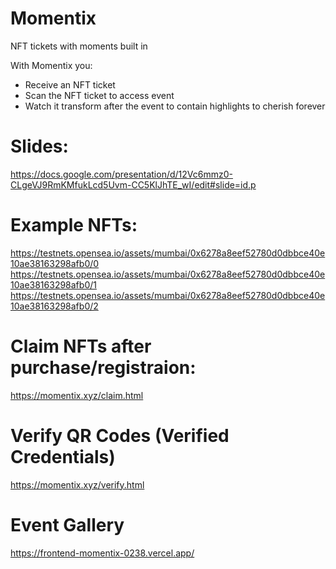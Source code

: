 # Momentix
NFT tickets with moments built in

With Momentix you:
- Receive an NFT ticket
- Scan the NFT ticket to access event
- Watch it transform after the event to contain highlights to cherish forever

# Slides:
https://docs.google.com/presentation/d/12Vc6mmz0-CLgeVJ9RmKMfukLcd5Uvm-CC5KlJhTE_wI/edit#slide=id.p

# Example NFTs:
https://testnets.opensea.io/assets/mumbai/0x6278a8eef52780d0dbbce40e10ae38163298afb0/0
https://testnets.opensea.io/assets/mumbai/0x6278a8eef52780d0dbbce40e10ae38163298afb0/1
https://testnets.opensea.io/assets/mumbai/0x6278a8eef52780d0dbbce40e10ae38163298afb0/2

# Claim NFTs after purchase/registraion:
https://momentix.xyz/claim.html

# Verify QR Codes (Verified Credentials)
https://momentix.xyz/verify.html

# Event Gallery
https://frontend-momentix-0238.vercel.app/
